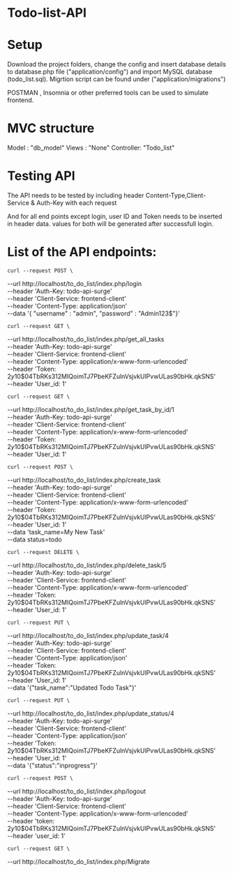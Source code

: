 # Todo-list-API

# Setup
Download the project folders, change the config and insert database details to database.php file ("application/config") and import MySQL database (todo_list.sql).
Migrtion script can be found under ("application/migrations")

POSTMAN , Insomnia or other preferred tools can be used to simulate frontend.

# MVC structure
Model : "db_model"
Views : "None"
Controller: "Todo_list" 

# Testing API
The API needs to be tested by including header Content-Type,Client-Service & Auth-Key with each request

And for all end points except login, user ID and Token needs to be inserted in header data. values for both will be generated after successfull login. 


# List of the API endpoints:

	curl --request POST \
  --url http://localhost/to_do_list/index.php/login \
  --header 'Auth-Key: todo-api-surge' \
  --header 'Client-Service: frontend-client' \
  --header 'Content-Type: application/json' \
  --data '{ "username" : "admin", "password" : "Admin123$"}'
	
	curl --request GET \
  --url http://localhost/to_do_list/index.php/get_all_tasks \
  --header 'Auth-Key: todo-api-surge' \
  --header 'Client-Service: frontend-client' \
  --header 'Content-Type: application/x-www-form-urlencoded' \
  --header 'Token: $2y$10$04TbRKs312MIQoimTJ7PbeKFZulnVsjvkUlPvwULas90bHk.qkSNS' \
  --header 'User_id: 1'
	
	curl --request GET \
  --url http://localhost/to_do_list/index.php/get_task_by_id/1 \
  --header 'Auth-Key: todo-api-surge' \
  --header 'Client-Service: frontend-client' \
  --header 'Content-Type: application/x-www-form-urlencoded' \
  --header 'Token: $2y$10$04TbRKs312MIQoimTJ7PbeKFZulnVsjvkUlPvwULas90bHk.qkSNS' \
  --header 'User_id: 1'
	
	curl --request POST \
  --url http://localhost/to_do_list/index.php/create_task \
  --header 'Auth-Key: todo-api-surge' \
  --header 'Client-Service: frontend-client' \
  --header 'Content-Type: application/x-www-form-urlencoded' \
  --header 'Token: $2y$10$04TbRKs312MIQoimTJ7PbeKFZulnVsjvkUlPvwULas90bHk.qkSNS' \
  --header 'User_id: 1' \
  --data 'task_name=My New Task' \
  --data status=todo
	
	curl --request DELETE \
  --url http://localhost/to_do_list/index.php/delete_task/5 \
  --header 'Auth-Key: todo-api-surge' \
  --header 'Client-Service: frontend-client' \
  --header 'Content-Type: application/x-www-form-urlencoded' \
  --header 'Token: $2y$10$04TbRKs312MIQoimTJ7PbeKFZulnVsjvkUlPvwULas90bHk.qkSNS' \
  --header 'User_id: 1'
	
	curl --request PUT \
  --url http://localhost/to_do_list/index.php/update_task/4 \
  --header 'Auth-Key: todo-api-surge' \
  --header 'Client-Service: frontend-client' \
  --header 'Content-Type: application/json' \
  --header 'Token: $2y$10$04TbRKs312MIQoimTJ7PbeKFZulnVsjvkUlPvwULas90bHk.qkSNS' \
  --header 'User_id: 1' \
  --data '{"task_name":"Updated Todo Task"}'
	
	curl --request PUT \
  --url http://localhost/to_do_list/index.php/update_status/4 \
  --header 'Auth-Key: todo-api-surge' \
  --header 'Client-Service: frontend-client' \
  --header 'Content-Type: application/json' \
  --header 'Token: $2y$10$04TbRKs312MIQoimTJ7PbeKFZulnVsjvkUlPvwULas90bHk.qkSNS' \
  --header 'User_id: 1' \
  --data '{"status":"inprogress"}'
	
	
	curl --request POST \
  --url http://localhost/to_do_list/index.php/logout \
  --header 'Auth-Key: todo-api-surge' \
  --header 'Client-Service: frontend-client' \
  --header 'Content-Type: application/x-www-form-urlencoded' \
  --header 'token: $2y$10$04TbRKs312MIQoimTJ7PbeKFZulnVsjvkUlPvwULas90bHk.qkSNS' \
  --header 'user_id: 1'
  
  	curl --request GET \
  --url http://localhost/to_do_list/index.php/Migrate

